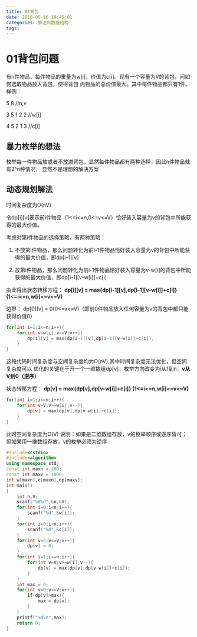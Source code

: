 ```yaml
---
title: 01背包
date: 2018-05-16 19:45:01
categories: 算法和数据结构
tags:
---
```


# 01背包问题
有n件物品，每件物品的重量为w[i]，价值为c[i]。现有一个容量为V的背包，问如何选取物品放入背包，使得背包
内物品的总价值最大。其中每件物品都只有1件。
样例：

5 8  //n,v

3 5 1 2 2 //w[i]

4 5 2 1 3 //c[i]

## 暴力枚举的想法

枚举每一件物品放或者不放进背包，显然每件物品都有两种选择，因此n件物品就有2^n种情况，
显然不是理想的解决方案

## 动态规划解法

时间复杂度为O(nV)

令dp[i][v]表示前i件物品（1<=i<=n,0<=v<=V）恰好装入容量为v的背包中所能获得的最大价值。

考虑对第i件物品的选择策略，有两种策略：

1. 不放第i件物品，那么问题转化为前i-1件物品恰好装入容量为v的背包中所能获得的最大价值，即dp[i-1][v]

2. 放第i件物品，那么问题转化为前i-1件物品恰好装入容量为v-w[i]的背包中所能获得的最大价值，即dp[i-1][v-w[i]]+c[i]

由此得出状态转移方程：
      **dp[i][v] = max{dp[i-1][v],dp[i-1][v-w[i]]+c[i]} (1<=i<=n,w[i]<=v<=V)**

边界： dp[0][v] = 0(0<=v<=V)（即前0件物品放入任何容量为v的背包中都只能获得价值0）

```cpp
for(int i=1;i<=n;i++){
    for(int v=w[i];v<=V;v++){
        dp[i][v] = max(dp[i-1][v],dp[i-1][v-w[i]]+c[i]);
    }
}
```
这段代码时间复杂度与空间复杂度均为O(nV),其中时间复杂度无法优化，但空间复杂度可以
优化的关键在于开一个一维数组dp[v]，枚举方向改变为i从1到n，**v从V到0（逆序）**

状态转移方程： **dp[v] = max{dp[v],dp[v-w[i]]+c[i]} (1<=i<=n,w[i]<=v<=V)**

```cpp
for(int i=1;i<=n;i++){
    for(int v=V;v>=w[i];v--){
        dp[v] = max(dp[v],dp[v-w[i]]+c[i]);
    }
}
```
此时空间复杂度为O(V)
说明：如果是二维数组存放，v的枚举顺序或逆序皆可；但如果用一维数组存放，v的枚举必须为逆序

```cpp
#include<cstdio>
#include<algorithm>
using namespace std;
const int maxn = 100;
const int maxv = 1000;
int w[maxn],c[maxn],dp[maxv];
int main()
{
    int n,V;
    scanf("%d%d",&n,&V);
    for(int i=0;i<n;i++){
        scanf("%d",&w[i]);
    }
    for(int i=0;i<n;i++){
        scanf("%d",&c[i]);
    }
    for(int v=0;v<=V;v++){
        dp[v] = 0;
    }
    for(int i=1;i<=n;i++){
        for(int v=V;v>=w[i];v--){
            dp[v] = max(dp[v],dp[v-w[i]]+c[i]);
        }
    }
    int max = 0;
    for(int v=0;v<=V;v++){
        if(dp[v]>max){
            max = dp[v];
        }
    }
    printf("%d\n",max);
    return 0;
}

```
